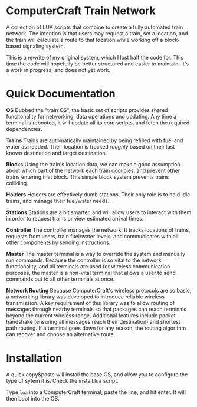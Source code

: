 # ComputerCraft Train Network

A collection of LUA scripts that combine to create a fully automated train network. The intention is that users may request a train, set a location, and the train will calculate a route to that location while working off a block-based signaling system.

This is a rewrite of my original system, which I lost half the code for. This time the code will hopefully be better structured and easier to maintain. It's a work in progress, and does not yet work.

# Quick Documentation

**OS**
Dubbed the "train OS", the basic set of scripts provides shared funcitonality for networking, data operations and updating. Any time a terminal is rebooted, it will update all its core scripts, and fetch the required dependencies.

**Trains**
Trains are automatically maintained by being refilled with fuel and water as needed. Their location is tracked *roughly* based on their last known destination and target destination.

**Blocks**
Using the train's location data, we can make a good assumption about which part of the network each train occupies, and prevent other trains entering that block. This simple block system prevents trains colliding.

**Holders**
Holders are effectively dumb stations. Their only role is to hold idle trains, and manage their fuel/water needs.

**Stations**
Stations are a bit smarter, and will allow users to interact with them in order to request trains or view estimated arrival times. 

**Controller**
The controller manages the network. It tracks locations of trains, requests from users, train fuel/water levels, and communicates with all other components by sending instructions.

**Master**
The master terminal is a way to override the system and manually run commands. Because the controller is so vital to the network functionality, and all  terminals are used for wireless communication purposes, the master is a non-vital terminal that allows a user to send commands out to all other terminals at once.

**Network Routing**
Because ComputerCraft's wireless protocols are so basic, a networking library was developed to introduce reliable wireless transmission. A key requirement of this library was to allow routing of messages through nearby terminals so that packages can reach terminals beyond the current wireless range. Additional features include packet handshake (ensuring all messages reach their destination) and shortest path routing. If a terminal goes down for any reason, the routing algorithm can recover and choose an alternative route.

# Installation
A quick copy&paste will install the base OS, and allow you to configure the type of sytem it is. Check the install.lua script.

Type `lua` into a ComputerCraft terminal, paste the line, and hit enter. It will then boot into the OS.

